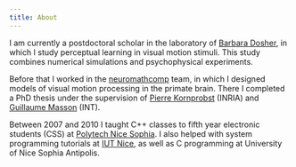 ```yaml
---
title: About
---
```


I am currently a postdoctoral scholar in the laboratory of
[Barbara Dosher]("http://www.socsci.uci.edu/maplab/"), in which I study
perceptual learning in visual motion stimuli. This study combines
numerical simulations and psychophysical experiments.

Before that I worked in the
[neuromathcomp](http://www-sop.inria.fr/neuromathcomp) team, in which
I designed models of visual motion processing in the primate brain.
There I completed a PhD thesis under the supervision of
[Pierre Kornprobst](http://www-sop.inria.fr/members/Pierre.Kornprobst) (INRIA)
and
[Guillaume Masson](http://www.int.univ-amu.fr/MASSON-Guillaume) (INT).

Between 2007 and 2010 I taught C++ classes to fifth year electronic students
(CSS) at
[Polytech Nice Sophia](http://www.polytechnice.fr/fr/electronique/page83.html). I also helped with system programming tutorials at
[IUT Nice](http://www.iut.unice.fr/), as well as C programming at
University of Nice Sophia Antipolis.

